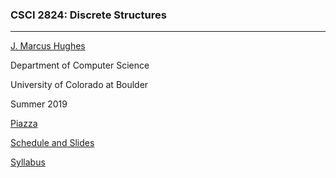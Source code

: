 ### CSCI 2824: Discrete Structures
***

[J. Marcus Hughes](https://www.jmbhughes.com/)

Department of Computer Science

University of Colorado at Boulder 

Summer 2019

[Piazza](piazza.com/colorado/summer2019/csci2824/home)

[Schedule and Slides](https://github.com/jmbhughes/CSCI2824-Discrete-Structures/blob/master/resources/schedule.md)

[Syllabus](https://github.com/jmbhughes/CSCI2824-Discrete-Structures/blob/master/resources/syllabus.md)
